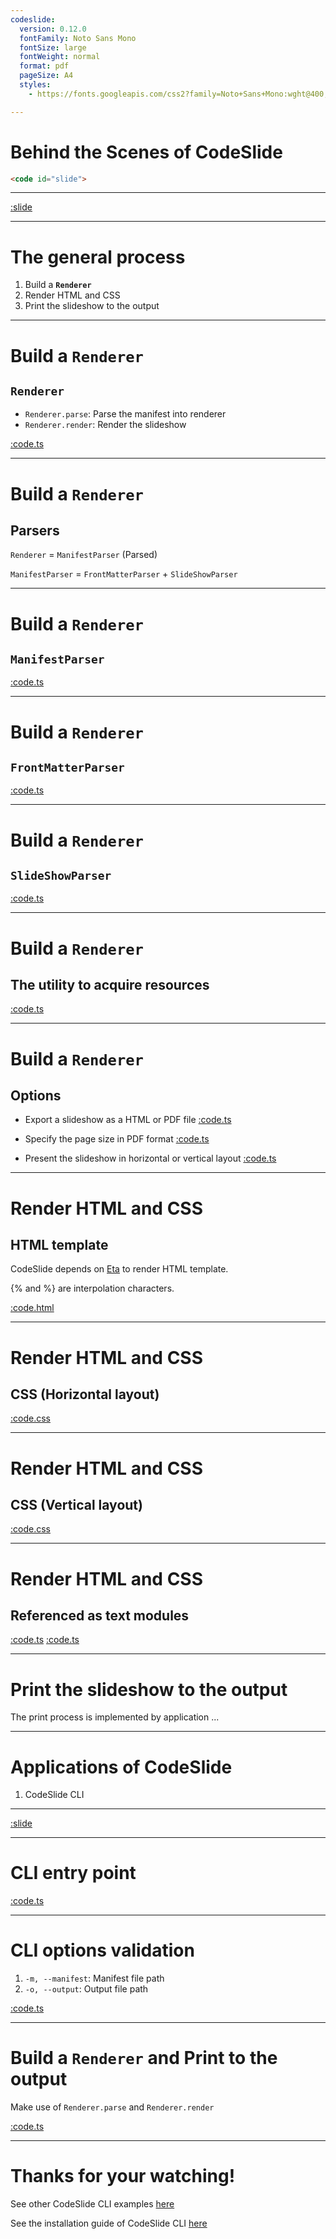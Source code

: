 ```yaml
---
codeslide:
  version: 0.12.0
  fontFamily: Noto Sans Mono
  fontSize: large
  fontWeight: normal
  format: pdf
  pageSize: A4
  styles:
    - https://fonts.googleapis.com/css2?family=Noto+Sans+Mono:wght@400;700&display=swap

---
```

# Behind the Scenes of CodeSlide

```html
<code id="slide">
```

---
[:slide](https://raw.githubusercontent.com/AsherJingkongChen/codeslide/main/README.md)

---
# The general process

1. Build a **`Renderer`**
2. Render HTML and CSS
3. Print the slideshow to the output

---
# Build a `Renderer`

## `Renderer`

- `Renderer.parse`: Parse the manifest into renderer
- `Renderer.render`: Render the slideshow

[:code.ts](https://raw.githubusercontent.com/AsherJingkongChen/codeslide/main/src/Renderer.ts)

---
# Build a `Renderer`

## Parsers

`Renderer` = `ManifestParser` (Parsed)

`ManifestParser` = `FrontMatterParser` + `SlideShowParser`

---
# Build a `Renderer`

## `ManifestParser`

[:code.ts](https://raw.githubusercontent.com/AsherJingkongChen/codeslide/main/src/parsers/ManifestParser.ts)

---
# Build a `Renderer`

## `FrontMatterParser`

[:code.ts](https://raw.githubusercontent.com/AsherJingkongChen/codeslide/main/src/parsers/FrontMatterParser.ts)

---
# Build a `Renderer`

## `SlideShowParser`

[:code.ts](https://raw.githubusercontent.com/AsherJingkongChen/codeslide/main/src/parsers/SlideShowParser.ts)

---
# Build a `Renderer`

## The utility to acquire resources

[:code.ts](https://raw.githubusercontent.com/AsherJingkongChen/codeslide/main/src/parsers/_getContent.ts)

---
# Build a `Renderer`

## Options

- Export a slideshow as a HTML or PDF file
[:code.ts](https://raw.githubusercontent.com/AsherJingkongChen/codeslide/main/src/Format.ts)

- Specify the page size in PDF format
[:code.ts](https://raw.githubusercontent.com/AsherJingkongChen/codeslide/main/src/PageSize.ts)

- Present the slideshow in horizontal or vertical layout
[:code.ts](https://raw.githubusercontent.com/AsherJingkongChen/codeslide/main/src/Layout.ts)

---
# Render HTML and CSS

## HTML template

CodeSlide depends on [Eta](https://github.com/eta-dev/eta) 
to render HTML template.

\{\% and \%\} are interpolation characters.

[:code.html](https://raw.githubusercontent.com/AsherJingkongChen/codeslide/main/src/slides/slides.html)

---
# Render HTML and CSS

## CSS (Horizontal layout)

[:code.css](https://raw.githubusercontent.com/AsherJingkongChen/codeslide/main/src/slides/slides.horizontal.css)

---
# Render HTML and CSS

## CSS (Vertical layout)

[:code.css](https://raw.githubusercontent.com/AsherJingkongChen/codeslide/main/src/slides/slides.vertical.css)

---
# Render HTML and CSS

## Referenced as text modules

[:code.ts](https://raw.githubusercontent.com/AsherJingkongChen/codeslide/main/src/slides/text.d.ts)
[:code.ts](https://raw.githubusercontent.com/AsherJingkongChen/codeslide/main/src/slides/index.ts)

---
# Print the slideshow to the output

The print process is implemented by application ...

---
# Applications of CodeSlide

1. CodeSlide CLI

---
[:slide](https://raw.githubusercontent.com/AsherJingkongChen/codeslide/main/applications/cli/README.md)

---
# CLI entry point

[:code.ts](https://raw.githubusercontent.com/AsherJingkongChen/codeslide/main/applications/cli/src/index.ts)

---
# CLI options validation

1. `-m, --manifest`: Manifest file path
2. `-o, --output`: Output file path

[:code.ts](https://raw.githubusercontent.com/AsherJingkongChen/codeslide/main/applications/cli/src/CLIOptions.ts)

---
# Build a `Renderer` and Print to the output

Make use of `Renderer.parse` and `Renderer.render`

[:code.ts](https://raw.githubusercontent.com/AsherJingkongChen/codeslide/main/applications/cli/src/print.ts)

---
# Thanks for your watching!

See other CodeSlide CLI examples [here](https://github.com/AsherJingkongChen/codeslide/tree/main/applications/cli/examples)

See the installation guide of CodeSlide CLI [here](https://github.com/AsherJingkongChen/codeslide/tree/main/applications/cli/README.md#installation)
